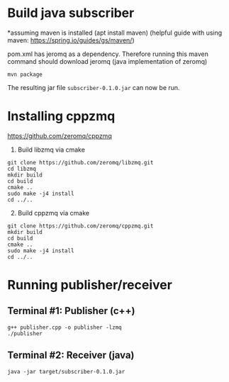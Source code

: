 # Build java subscriber
*assuming maven is installed (apt install maven)
(helpful guide with using maven: https://spring.io/guides/gs/maven/)

pom.xml has jeromq as a dependency. Therefore running this maven command should download jeromq (java implementation of zeromq)
```
mvn package
```
The resulting jar file `subscriber-0.1.0.jar` can now be run.

# Installing cppzmq
https://github.com/zeromq/cppzmq
1. Build libzmq via cmake
```
git clone https://github.com/zeromq/libzmq.git
cd libzmq
mkdir build
cd build
cmake ..
sudo make -j4 install
cd ../..
```
2. Build cppzmq via cmake
```
git clone https://github.com/zeromq/cppzmq.git
mkdir build
cd build
cmake ..
sudo make -j4 install
cd ../..
```


# Running publisher/receiver

## Terminal #1: Publisher (c++)
```
g++ publisher.cpp -o publisher -lzmq
./publisher
```

## Terminal #2: Receiver (java)
```
java -jar target/subscriber-0.1.0.jar
```